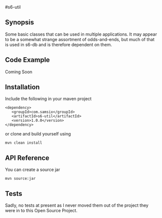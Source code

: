 #s6-util

## Synopsis

Some basic classes that can be used in multiple applications. It may appear to be a somewhat strange assortment of odds-and-ends, but much of that is used in s6-db and is therefore dependent on them.

## Code Example

Coming Soon

## Installation

Include the following in your maven project

    <dependency>
       <groupId>com.samsix</groupId>
       <artifactId>s6-util</artifactId>
       <version>1.0.0</version>
    </dependency>

or clone and build yourself using

    mvn clean install

## API Reference

You can create a source jar

    mvn source:jar

## Tests

Sadly, no tests at present as I never moved them out of the project they were in to this Open Source Project.
